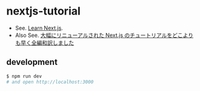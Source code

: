 # nextjs-tutorial

- See. [Learn Next.js](https://nextjs.org/learn).
- Also See. [大幅にリニューアルされた Next.js のチュートリアルをどこよりも早く全編和訳しました](https://qiita.com/thesugar/items/01896c1faa8241e6b1bc)

## development

```sh
$ npm run dev
# and open http://localhost:3000
```
